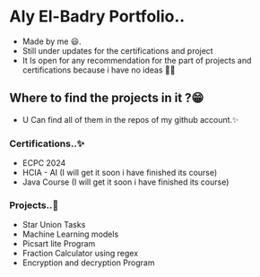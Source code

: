 # Aly El-Badry Portfolio..
- Made by me 😃.
- Still under updates for the certifications and project
- It Is open for any recommendation for the part of projects and certifications because i have no ideas 💖😢
## Where to find the projects in it ?😁
- U Can find all of them in the repos of my github account.✨
### Certifications..✨
- ECPC 2024
- HCIA - AI (I will get it soon i have finished its course)
- Java Course (I will get it soon i have finished its course)
### Projects..👾
- Star Union Tasks
- Machine Learning models
- Picsart lite Program
- Fraction Calculator using regex
- Encryption and decryption Program
  
